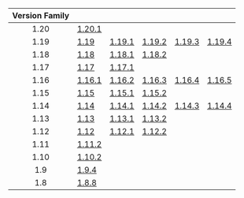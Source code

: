 | Version Family | | | | | |
|:---:|---|---|---|---|---|
| 1.20 | [1.20.1](https://github.com/BaldGang/spigot-build/releases/download/20230901/spigot-1.20.1.jar) | | | | |
| 1.19 | [1.19](https://github.com/BaldGang/spigot-build/releases/download/20230901/spigot-1.19.jar) | [1.19.1](https://github.com/BaldGang/spigot-build/releases/download/20230901/spigot-1.19.1.jar) | [1.19.2](https://github.com/BaldGang/spigot-build/releases/download/20230901/spigot-1.19.2.jar) | [1.19.3](https://github.com/BaldGang/spigot-build/releases/download/20230901/spigot-1.19.3.jar) | [1.19.4](https://github.com/BaldGang/spigot-build/releases/download/20230901/spigot-1.19.4.jar) |
| 1.18 | [1.18](https://github.com/BaldGang/spigot-build/releases/download/20230901/spigot-1.18.jar) | [1.18.1](https://github.com/BaldGang/spigot-build/releases/download/20230901/spigot-1.18.1.jar) | [1.18.2](https://github.com/BaldGang/spigot-build/releases/download/20230901/spigot-1.18.2.jar) | | |
| 1.17 | [1.17](https://github.com/BaldGang/spigot-build/releases/download/20230901/spigot-1.17.jar) | [1.17.1](https://github.com/BaldGang/spigot-build/releases/download/20230901/spigot-1.17.1.jar) | | | |
| 1.16 | [1.16.1](https://github.com/BaldGang/spigot-build/releases/download/20230901/spigot-1.16.1.jar) | [1.16.2](https://github.com/BaldGang/spigot-build/releases/download/20230901/spigot-1.16.2.jar) | [1.16.3](https://github.com/BaldGang/spigot-build/releases/download/20230901/spigot-1.16.3.jar) | [1.16.4](https://github.com/BaldGang/spigot-build/releases/download/20230901/spigot-1.16.4.jar) | [1.16.5](https://github.com/BaldGang/spigot-build/releases/download/20230901/spigot-1.16.5.jar) |
| 1.15 | [1.15](https://github.com/BaldGang/spigot-build/releases/download/20230901/spigot-1.15.jar) | [1.15.1](https://github.com/BaldGang/spigot-build/releases/download/20230901/spigot-1.15.1.jar) | [1.15.2](https://github.com/BaldGang/spigot-build/releases/download/20230901/spigot-1.15.2.jar) | | |
| 1.14 | [1.14](https://github.com/BaldGang/spigot-build/releases/download/20230901/spigot-1.14.jar) | [1.14.1](https://github.com/BaldGang/spigot-build/releases/download/20230901/spigot-1.14.1.jar) | [1.14.2](https://github.com/BaldGang/spigot-build/releases/download/20230901/spigot-1.14.2.jar) | [1.14.3](https://github.com/BaldGang/spigot-build/releases/download/20230901/spigot-1.14.3.jar) | [1.14.4](https://github.com/BaldGang/spigot-build/releases/download/20230901/spigot-1.14.4.jar) |
| 1.13 | [1.13](https://github.com/BaldGang/spigot-build/releases/download/20230901/spigot-1.13.jar) | [1.13.1](https://github.com/BaldGang/spigot-build/releases/download/20230901/spigot-1.13.1.jar) | [1.13.2](https://github.com/BaldGang/spigot-build/releases/download/20230901/spigot-1.13.2.jar) | | |
| 1.12 | [1.12](https://github.com/BaldGang/spigot-build/releases/download/20230901/spigot-1.12.jar) | [1.12.1](https://github.com/BaldGang/spigot-build/releases/download/20230901/spigot-1.12.1.jar) | [1.12.2](https://github.com/BaldGang/spigot-build/releases/download/20230901/spigot-1.12.2.jar) | | |
| 1.11 | [1.11.2](https://github.com/BaldGang/spigot-build/releases/download/20230901/spigot-1.11.2.jar) | | | | |
| 1.10 | [1.10.2](https://github.com/BaldGang/spigot-build/releases/download/20230901/spigot-1.10.2.jar) | | | | |
| 1.9 | [1.9.4](https://github.com/BaldGang/spigot-build/releases/download/20230901/spigot-1.9.4.jar) | | | | |
| 1.8 | [1.8.8](https://github.com/BaldGang/spigot-build/releases/download/20230901/spigot-1.8.8.jar) | | | | |
